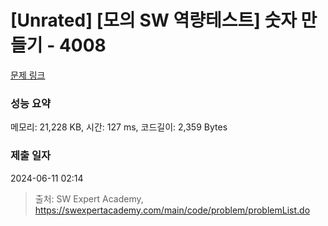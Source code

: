 # [Unrated] [모의 SW 역량테스트] 숫자 만들기 - 4008 

[문제 링크](https://swexpertacademy.com/main/code/problem/problemDetail.do?contestProbId=AWIeRZV6kBUDFAVH) 

### 성능 요약

메모리: 21,228 KB, 시간: 127 ms, 코드길이: 2,359 Bytes

### 제출 일자

2024-06-11 02:14



> 출처: SW Expert Academy, https://swexpertacademy.com/main/code/problem/problemList.do